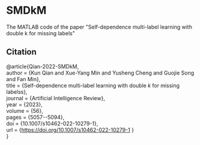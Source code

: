 # SMDkM
The MATLAB code of the paper "Self-dependence multi-label learning with double k for missing labels"
## Citation
@article{Qian-2022-SMDkM,  
    author		= {Kun Qian and Xue-Yang Min and Yusheng Cheng and Guojie Song and Fan Min},  
    title		= {Self-dependence multi-label learning with double $k$ for missing labelss},  
    journal		= {Artificial Intelligence Review},  
    year		= {2023},  
    volume		= {56},  
    pages		= {5057--5094},  
    doi			= {10.1007/s10462-022-10279-1},  
    url			= {https://doi.org/10.1007/s10462-022-10279-1 }  
}
